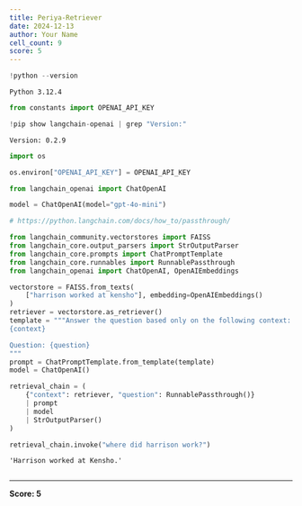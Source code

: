 ```yaml
---
title: Periya-Retriever
date: 2024-12-13
author: Your Name
cell_count: 9
score: 5
---
```


```python
!python --version
```

    Python 3.12.4



```python
from constants import OPENAI_API_KEY
```


```python
!pip show langchain-openai | grep "Version:"
```

    Version: 0.2.9



```python
import os
```


```python
os.environ["OPENAI_API_KEY"] = OPENAI_API_KEY
```


```python
from langchain_openai import ChatOpenAI

model = ChatOpenAI(model="gpt-4o-mini")
```


```python
# https://python.langchain.com/docs/how_to/passthrough/
```


```python
from langchain_community.vectorstores import FAISS
from langchain_core.output_parsers import StrOutputParser
from langchain_core.prompts import ChatPromptTemplate
from langchain_core.runnables import RunnablePassthrough
from langchain_openai import ChatOpenAI, OpenAIEmbeddings

vectorstore = FAISS.from_texts(
    ["harrison worked at kensho"], embedding=OpenAIEmbeddings()
)
retriever = vectorstore.as_retriever()
template = """Answer the question based only on the following context:
{context}

Question: {question}
"""
prompt = ChatPromptTemplate.from_template(template)
model = ChatOpenAI()

retrieval_chain = (
    {"context": retriever, "question": RunnablePassthrough()}
    | prompt
    | model
    | StrOutputParser()
)

retrieval_chain.invoke("where did harrison work?")
```




    'Harrison worked at Kensho.'




```python

```


---
**Score: 5**